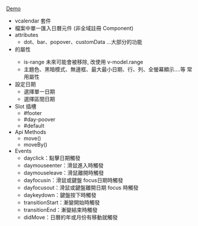 <a href="https://mizuyang.github.io/vcalendar/#/">Demo</a>

- vcalendar 套件
 - 檔案中單一匯入日曆元件 (非全域註冊 Component)
 - attributes 
   - dot、bar、popover、customData ...大部分的功能
 - <Calendar /> 的屬性
   - is-range 未來可能會被移除, 改使用 v-model.range
   - 主題色、黑暗模式、無邊框、最大最小日期、行、列、全螢幕顯示....等 常用屬性
 - 設定日期
   - 選擇單一日期
   - 選擇區間日期
 - Slot 插槽
   - #footer
   - #day-poover
   - #default
 - Api Methods
   - move()
   - moveBy()
 - Events
   - dayclick：點擊日期觸發
   - daymouseenter：滑鼠進入時觸發
   - daymouseleave：滑鼠離開時觸發
   - dayfocusin：滑鼠或鍵盤 focus日期時觸發
   - dayfocusout：滑鼠或鍵盤離開日期 focus 時觸發
   - daykeydown：鍵盤按下時觸發
   - transitionStart：漸變開始時觸發
   - transitionEnd：漸變結束時觸發
   - didMove：日曆的年或月份有移動就觸發